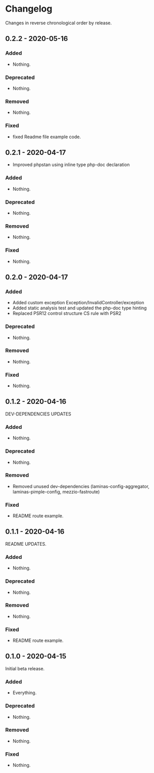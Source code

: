 # Changelog

Changes in reverse chronological order by release.


## 0.2.2 - 2020-05-16

### Added

- Nothing.

### Deprecated

- Nothing.

### Removed

- Nothing.

### Fixed

- fixed Readme file example code.


## 0.2.1 - 2020-04-17

- Improved phpstan using inline type php-doc declaration

### Added

- Nothing.

### Deprecated

- Nothing.

### Removed

- Nothing.

### Fixed

- Nothing.


## 0.2.0 - 2020-04-17

### Added

- Added custom exception Exception/InvalidController/exception
- Added static analysis test and updated the php-doc type hinting
- Replaced PSR12 control structure CS rule with PSR2

### Deprecated

- Nothing.

### Removed

- Nothing.

### Fixed

- Nothing.


## 0.1.2 - 2020-04-16

DEV-DEPENDENCIES UPDATES

### Added

- Nothing.

### Deprecated

- Nothing.

### Removed

- Removed unused dev-dependencies (laminas-config-aggregator, laminas-pimple-config, mezzio-fastroute)

### Fixed

- README route example.


## 0.1.1 - 2020-04-16

README UPDATES.

### Added

- Nothing.

### Deprecated

- Nothing.

### Removed

- Nothing.

### Fixed

- README route example.


## 0.1.0 - 2020-04-15

Initial beta release.

### Added

- Everything.

### Deprecated

- Nothing.

### Removed

- Nothing.

### Fixed

- Nothing.
